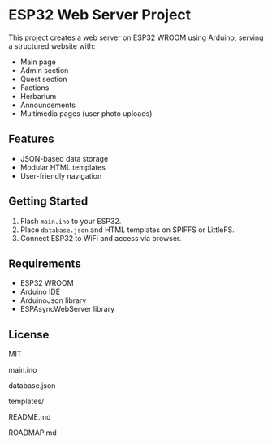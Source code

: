 # ESP32 Web Server Project

This project creates a web server on ESP32 WROOM using Arduino, serving a structured website with:
- Main page
- Admin section
- Quest section
- Factions
- Herbarium
- Announcements
- Multimedia pages (user photo uploads)

## Features
- JSON-based data storage
- Modular HTML templates
- User-friendly navigation

## Getting Started
1. Flash `main.ino` to your ESP32.
2. Place `database.json` and HTML templates on SPIFFS or LittleFS.
3. Connect ESP32 to WiFi and access via browser.

## Requirements
- ESP32 WROOM
- Arduino IDE
- ArduinoJson library
- ESPAsyncWebServer library

## License
MIT


main.ino

database.json

templates/

README.md

ROADMAP.md